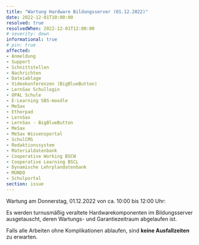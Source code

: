 ```yaml
---
title: "Wartung Hardware Bildungsserver (01.12.2022)"
date: 2022-12-01T10:00:00
resolved: true
resolvedWhen: 2022-12-01T12:00:00
# severity: down
informational: true
# pin: true 
affected:
- Anmeldung
- Support
- Schnittstellen
- Nachrichten
- Dateiablage
- Videokonferenzen (BigBlueButton)
- LernSax Schullogin
- OPAL Schule
- E-Learning SBS-moodle
- MeSax
- Etherpad
- LernSax
- LernSax - BigBlueButton
- MeSax
- MeSax Wissensportal
- SchulCMS
- Redaktionssystem
- Materialdatenbank
- Cooperative Working BSCW
- Cooperative Learning BSCL
- Dynamische Lehrplandatenbank
- MUNDO
- Schulportal
section: issue
---
```


Wartung am Donnerstag, 01.12.2022 von ca. 10:00 bis 12:00 Uhr:

Es werden turnusmäßig veraltete Hardwarekomponenten im Bildungsserver 
ausgetauscht, deren Wartungs- und Garantiezeitraum abgelaufen ist.

Falls alle Arbeiten ohne Komplikationen ablaufen, sind **keine Ausfallzeiten** zu 
erwarten.
